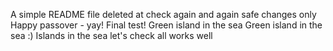 A simple README file
deleted at
check again
and again
safe changes only
Happy passover - yay!
Final test!
Green island in the sea
Green island in the sea :)
Islands in the sea
let's check all works well 
